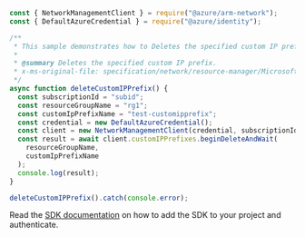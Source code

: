 ```javascript
const { NetworkManagementClient } = require("@azure/arm-network");
const { DefaultAzureCredential } = require("@azure/identity");

/**
 * This sample demonstrates how to Deletes the specified custom IP prefix.
 *
 * @summary Deletes the specified custom IP prefix.
 * x-ms-original-file: specification/network/resource-manager/Microsoft.Network/stable/2021-05-01/examples/CustomIpPrefixDelete.json
 */
async function deleteCustomIPPrefix() {
  const subscriptionId = "subid";
  const resourceGroupName = "rg1";
  const customIpPrefixName = "test-customipprefix";
  const credential = new DefaultAzureCredential();
  const client = new NetworkManagementClient(credential, subscriptionId);
  const result = await client.customIPPrefixes.beginDeleteAndWait(
    resourceGroupName,
    customIpPrefixName
  );
  console.log(result);
}

deleteCustomIPPrefix().catch(console.error);
```

Read the [SDK documentation](https://github.com/Azure/azure-sdk-for-js/blob/%40azure%2Farm-network_27.0.0/sdk/network/arm-network/README.md) on how to add the SDK to your project and authenticate.
